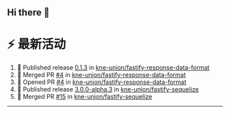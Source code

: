 ## Hi there 👋

<!--

**Here are some ideas to get you started:**

🙋‍♀️ A short introduction - what is your organization all about?
🌈 Contribution guidelines - how can the community get involved?
👩‍💻 Useful resources - where can the community find your docs? Is there anything else the community should know?
🍿 Fun facts - what does your team eat for breakfast?
🧙 Remember, you can do mighty things with the power of [Markdown](https://docs.github.com/github/writing-on-github/getting-started-with-writing-and-formatting-on-github/basic-writing-and-formatting-syntax)
-->


# ⚡ 最新活动

<!--START_SECTION:activity-->
1. 🚀 Published release [0.1.3](https://github.com/kne-union/fastify-response-data-format/releases/tag/0.1.3) in [kne-union/fastify-response-data-format](https://github.com/kne-union/fastify-response-data-format)
2. 🎉 Merged PR [#4](https://github.com/kne-union/fastify-response-data-format/pull/4) in [kne-union/fastify-response-data-format](https://github.com/kne-union/fastify-response-data-format)
3. 💪 Opened PR [#4](https://github.com/kne-union/fastify-response-data-format/pull/4) in [kne-union/fastify-response-data-format](https://github.com/kne-union/fastify-response-data-format)
4. 🚀 Published release [3.0.0-alpha.3](https://github.com/kne-union/fastify-sequelize/releases/tag/3.0.0-alpha.3) in [kne-union/fastify-sequelize](https://github.com/kne-union/fastify-sequelize)
5. 🎉 Merged PR [#15](https://github.com/kne-union/fastify-sequelize/pull/15) in [kne-union/fastify-sequelize](https://github.com/kne-union/fastify-sequelize)
<!--END_SECTION:activity-->

---
